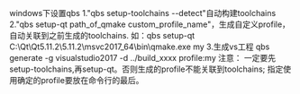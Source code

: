 windows下设置qbs
1."qbs setup-toolchains --detect"自动构建toolchains
2."qbs setup-qt path_of_qmake custom_profile_name"，生成自定义profile，自动关联到之前生成的toolchains.
	如：qbs setup-qt C:\Qt\Qt5.11.2\5.11.2\msvc2017_64\bin\qmake.exe my
3.生成vs工程
	qbs generate -g visualstudio2017 -d ../build_xxxx profile:my
注意：
	一定要先setup-toolchains,再setup-qt。否则生成的profile不能关联到toolchains;
	指定使用确定的profile要放在命令行的最后。
	